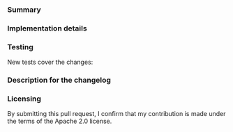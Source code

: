 <!--
Please make sure you've read and understood our contributing guidelines;
https://github.com/aws/amazon-ecs-agent/blob/master/CONTRIBUTING.md

Please provide the following information:
-->

### Summary
<!-- What does this pull request do? -->

### Implementation details
<!-- How are the changes implemented? -->

### Testing
<!-- How was this tested? -->
<!--
Note for external contributors:
`make test` and `make run-integ-tests` can run in a Linux development
environment like your laptop.  `go test -timeout=30s ./agent/...` and
`.\scripts\run-integ.tests.ps1` can run in a Windows development environment
like your laptop.  Please ensure unit and integration tests pass (on at least
one platform) before opening the pull request.  `make run-functional-tests` and
`.\scripts\run-functional-tests.ps1` must be run on an EC2 instance with an
instance profile allowing it access to AWS resources.  Running
`make run-functional-tests` and `.\scripts\run-functional-tests.ps1` may incur
charges to your AWS account; if you're unable or unwilling to run these tests
in your own account, we can run the tests and provide test results. Also, once
you open the pull request, there will be 14 automatic test checks on the bottom
of the pull request, please make sure they all pass before you merge it. You can
use `bot/test` label to rerun the automatic tests multiple times.
-->

New tests cover the changes: <!-- yes|no -->

### Description for the changelog
<!--
Write a short (one line) summary that describes the changes in this
pull request for inclusion in the changelog.
You can see our changelog entry style here:
https://github.com/aws/amazon-ecs-agent/commit/c9aefebc2b3007f09468f651f6308136bd7b384f
-->

### Licensing

By submitting this pull request, I confirm that my contribution is made under the terms of the Apache 2.0 license.
